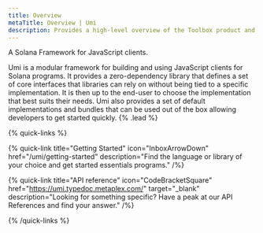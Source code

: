 ```yaml
---
title: Overview
metaTitle: Overview | Umi
description: Provides a high-level overview of the Toolbox product and what it includes.
---
```


A Solana Framework for JavaScript clients.

Umi is a modular framework for building and using JavaScript clients for Solana programs. It provides a zero-dependency library that defines a set of core interfaces that libraries can rely on without being tied to a specific implementation. It is then up to the end-user to choose the implementation that best suits their needs. Umi also provides a set of default implementations and bundles that can be used out of the box allowing developers to get started quickly. {% .lead %}

{% quick-links %}

{% quick-link title="Getting Started" icon="InboxArrowDown" href="/umi/getting-started" description="Find the language or library of your choice and get started essentials programs." /%}

{% quick-link title="API reference" icon="CodeBracketSquare" href="https://umi.typedoc.metaplex.com/" target="_blank" description="Looking for something specific? Have a peak at our API References and find your answer." /%}

{% /quick-links %}

